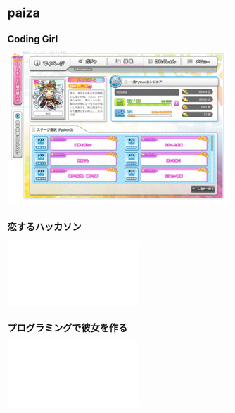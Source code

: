 # paiza

## Coding Girl

![Coding Girl](cord.png)

## 恋するハッカソン

![恋するハッカソン](shorthair.py)

## プログラミングで彼女を作る

![プログラミングで彼女を作る](eye.py)

